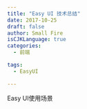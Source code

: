 ```yaml
---
title: "Easy UI 技术总结"
date: 2017-10-25
draft: false
author: Small Fire
isCJKLanguage: true
categories: 
  - 前端

tags: 
  - EasyUI

---
```


Easy UI使用场景